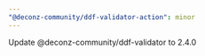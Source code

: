 ```yaml
---
"@deconz-community/ddf-validator-action": minor
---
```


Update @deconz-community/ddf-validator to 2.4.0
